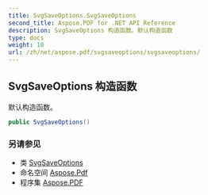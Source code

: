 ```yaml
---
title: SvgSaveOptions.SvgSaveOptions
second_title: Aspose.PDF for .NET API Reference
description: SvgSaveOptions 构造函数。默认构造函数
type: docs
weight: 10
url: /zh/net/aspose.pdf/svgsaveoptions/svgsaveoptions/
---
```

## SvgSaveOptions 构造函数

默认构造函数。

```csharp
public SvgSaveOptions()
```

### 另请参见

* 类 [SvgSaveOptions](../)
* 命名空间 [Aspose.Pdf](../../../aspose.pdf/)
* 程序集 [Aspose.PDF](../../../)